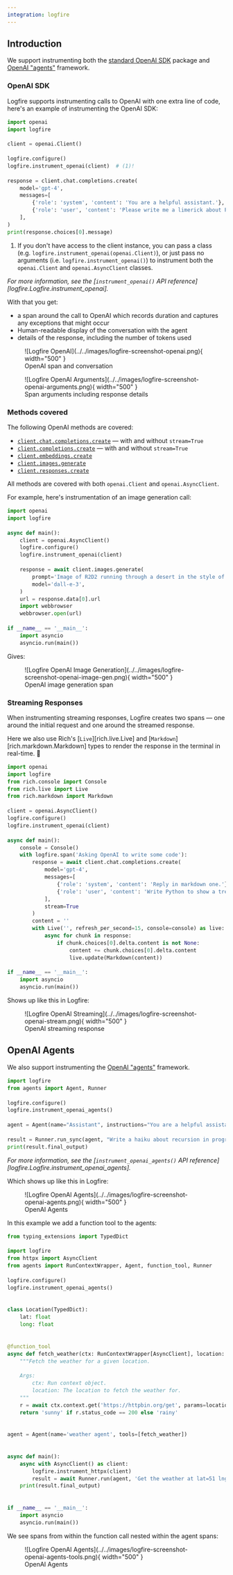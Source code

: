 ```yaml
---
integration: logfire
---
```


## Introduction

We support instrumenting both the [standard OpenAI SDK](https://github.com/openai/openai-python) package and [OpenAI "agents"](https://github.com/openai/openai-agents-python) framework.

### OpenAI SDK

Logfire supports instrumenting calls to OpenAI with one extra line of code, here's an example of instrumenting
the OpenAI SDK:

```python hl_lines="7"
import openai
import logfire

client = openai.Client()

logfire.configure()
logfire.instrument_openai(client)  # (1)!

response = client.chat.completions.create(
    model='gpt-4',
    messages=[
        {'role': 'system', 'content': 'You are a helpful assistant.'},
        {'role': 'user', 'content': 'Please write me a limerick about Python logging.'},
    ],
)
print(response.choices[0].message)
```

1. If you don't have access to the client instance, you can pass a class (e.g. `logfire.instrument_openai(openai.Client)`), or just pass no arguments (i.e. `logfire.instrument_openai()`) to instrument both the `openai.Client` and `openai.AsyncClient` classes.

_For more information, see the [`instrument_openai()` API reference][logfire.Logfire.instrument_openai]._

With that you get:

* a span around the call to OpenAI which records duration and captures any exceptions that might occur
* Human-readable display of the conversation with the agent
* details of the response, including the number of tokens used

<figure markdown="span">
  ![Logfire OpenAI](../../images/logfire-screenshot-openai.png){ width="500" }
  <figcaption>OpenAI span and conversation</figcaption>
</figure>

<figure markdown="span">
  ![Logfire OpenAI Arguments](../../images/logfire-screenshot-openai-arguments.png){ width="500" }
  <figcaption>Span arguments including response details</figcaption>
</figure>

### Methods covered

The following OpenAI methods are covered:

- [`client.chat.completions.create`](https://platform.openai.com/docs/guides/text-generation/chat-completions-api) — with and without `stream=True`
- [`client.completions.create`](https://platform.openai.com/docs/guides/text-generation/completions-api) — with and without `stream=True`
- [`client.embeddings.create`](https://platform.openai.com/docs/guides/embeddings/how-to-get-embeddings)
- [`client.images.generate`](https://platform.openai.com/docs/guides/images/generations)
- [`client.responses.create`](https://platform.openai.com/docs/api-reference/responses)

All methods are covered with both `openai.Client` and `openai.AsyncClient`.

For example, here's instrumentation of an image generation call:

```python
import openai
import logfire

async def main():
    client = openai.AsyncClient()
    logfire.configure()
    logfire.instrument_openai(client)

    response = await client.images.generate(
        prompt='Image of R2D2 running through a desert in the style of cyberpunk.',
        model='dall-e-3',
    )
    url = response.data[0].url
    import webbrowser
    webbrowser.open(url)

if __name__ == '__main__':
    import asyncio
    asyncio.run(main())
```

Gives:

<figure markdown="span">
  ![Logfire OpenAI Image Generation](../../images/logfire-screenshot-openai-image-gen.png){ width="500" }
  <figcaption>OpenAI image generation span</figcaption>
</figure>

### Streaming Responses

When instrumenting streaming responses, Logfire creates two spans — one around the initial request and one
around the streamed response.

Here we also use Rich's [`Live`][rich.live.Live] and [`Markdown`][rich.markdown.Markdown] types to render the response in the terminal in real-time. :dancer:

```python
import openai
import logfire
from rich.console import Console
from rich.live import Live
from rich.markdown import Markdown

client = openai.AsyncClient()
logfire.configure()
logfire.instrument_openai(client)

async def main():
    console = Console()
    with logfire.span('Asking OpenAI to write some code'):
        response = await client.chat.completions.create(
            model='gpt-4',
            messages=[
                {'role': 'system', 'content': 'Reply in markdown one.'},
                {'role': 'user', 'content': 'Write Python to show a tree of files 🤞.'},
            ],
            stream=True
        )
        content = ''
        with Live('', refresh_per_second=15, console=console) as live:
            async for chunk in response:
                if chunk.choices[0].delta.content is not None:
                    content += chunk.choices[0].delta.content
                    live.update(Markdown(content))

if __name__ == '__main__':
    import asyncio
    asyncio.run(main())
```

Shows up like this in Logfire:

<figure markdown="span">
  ![Logfire OpenAI Streaming](../../images/logfire-screenshot-openai-stream.png){ width="500" }
  <figcaption>OpenAI streaming response</figcaption>
</figure>

## OpenAI Agents

We also support instrumenting the [OpenAI "agents"](https://github.com/openai/openai-agents-python) framework.

```python hl_lines="5"
import logfire
from agents import Agent, Runner

logfire.configure()
logfire.instrument_openai_agents()

agent = Agent(name="Assistant", instructions="You are a helpful assistant")

result = Runner.run_sync(agent, "Write a haiku about recursion in programming.")
print(result.final_output)
```

_For more information, see the [`instrument_openai_agents()` API reference][logfire.Logfire.instrument_openai_agents]._

Which shows up like this in Logfire:

<figure markdown="span">
  ![Logfire OpenAI Agents](../../images/logfire-screenshot-openai-agents.png){ width="500" }
  <figcaption>OpenAI Agents</figcaption>
</figure>

In this example we add a function tool to the agents:

```python
from typing_extensions import TypedDict

import logfire
from httpx import AsyncClient
from agents import RunContextWrapper, Agent, function_tool, Runner

logfire.configure()
logfire.instrument_openai_agents()


class Location(TypedDict):
    lat: float
    long: float


@function_tool
async def fetch_weather(ctx: RunContextWrapper[AsyncClient], location: Location) -> str:
    """Fetch the weather for a given location.

    Args:
        ctx: Run context object.
        location: The location to fetch the weather for.
    """
    r = await ctx.context.get('https://httpbin.org/get', params=location)
    return 'sunny' if r.status_code == 200 else 'rainy'


agent = Agent(name='weather agent', tools=[fetch_weather])


async def main():
    async with AsyncClient() as client:
        logfire.instrument_httpx(client)
        result = await Runner.run(agent, 'Get the weather at lat=51 lng=0.2', context=client)
    print(result.final_output)


if __name__ == '__main__':
    import asyncio
    asyncio.run(main())
```

We see spans from within the function call nested within the agent spans:

<figure markdown="span">
  ![Logfire OpenAI Agents](../../images/logfire-screenshot-openai-agents-tools.png){ width="500" }
  <figcaption>OpenAI Agents</figcaption>
</figure>
